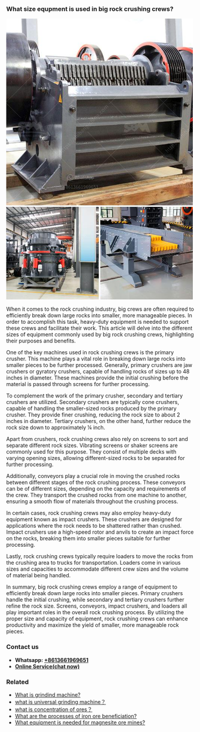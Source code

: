 <h3>What size equpment is used in big rock crushing crews?</h3><img src='1701742772.jpg' alt=''><p>When it comes to the rock crushing industry, big crews are often required to efficiently break down large rocks into smaller, more manageable pieces. In order to accomplish this task, heavy-duty equipment is needed to support these crews and facilitate their work. This article will delve into the different sizes of equipment commonly used by big rock crushing crews, highlighting their purposes and benefits.</p><p>One of the key machines used in rock crushing crews is the primary crusher. This machine plays a vital role in breaking down large rocks into smaller pieces to be further processed. Generally, primary crushers are jaw crushers or gyratory crushers, capable of handling rocks of sizes up to 48 inches in diameter. These machines provide the initial crushing before the material is passed through screens for further processing.</p><p>To complement the work of the primary crusher, secondary and tertiary crushers are utilized. Secondary crushers are typically cone crushers, capable of handling the smaller-sized rocks produced by the primary crusher. They provide finer crushing, reducing the rock size to about 2 inches in diameter. Tertiary crushers, on the other hand, further reduce the rock size down to approximately ¼ inch.</p><p>Apart from crushers, rock crushing crews also rely on screens to sort and separate different rock sizes. Vibrating screens or shaker screens are commonly used for this purpose. They consist of multiple decks with varying opening sizes, allowing different-sized rocks to be separated for further processing.</p><p>Additionally, conveyors play a crucial role in moving the crushed rocks between different stages of the rock crushing process. These conveyors can be of different sizes, depending on the capacity and requirements of the crew. They transport the crushed rocks from one machine to another, ensuring a smooth flow of materials throughout the crushing process.</p><p>In certain cases, rock crushing crews may also employ heavy-duty equipment known as impact crushers. These crushers are designed for applications where the rock needs to be shattered rather than crushed. Impact crushers use a high-speed rotor and anvils to create an impact force on the rocks, breaking them into smaller pieces suitable for further processing.</p><p>Lastly, rock crushing crews typically require loaders to move the rocks from the crushing area to trucks for transportation. Loaders come in various sizes and capacities to accommodate different crew sizes and the volume of material being handled.</p><p>In summary, big rock crushing crews employ a range of equipment to efficiently break down large rocks into smaller pieces. Primary crushers handle the initial crushing, while secondary and tertiary crushers further refine the rock size. Screens, conveyors, impact crushers, and loaders all play important roles in the overall rock crushing process. By utilizing the proper size and capacity of equipment, rock crushing crews can enhance productivity and maximize the yield of smaller, more manageable rock pieces.</p><h3>Contact us</h3><ul><li><strong>Whatsapp:&nbsp;<a href="https://wa.me/8613661969651">+8613661969651</a></strong></li><li><a href="https://swt.shibang-china.com/?git&amp;zhl&amp;What size equpment is used in big rock crushing crews"><strong>Online Service(chat now)</strong></a></li></ul><h3>Related</h3><ul><li><a href='What is grindind machine.md'>What is grindind machine?</a></li><li><a href='what is universal grinding machine？.md'>what is universal grinding machine？</a></li><li><a href='what is concentration of ores？.md'>what is concentration of ores？</a></li><li><a href='What are the processes of iron ore beneficiation.md'>What are the processes of iron ore beneficiation?</a></li><li><a href='What equipment is needed for magnesite ore mines.md'>What equipment is needed for magnesite ore mines?</a></li></ul>